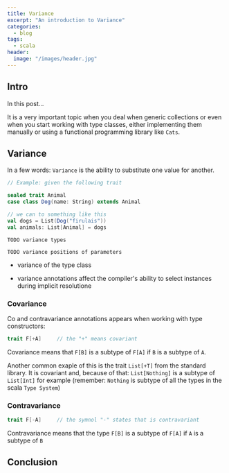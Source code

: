 ```yaml
---
title: Variance
excerpt: "An introduction to Variance"
categories:
  - blog
tags:
  - scala
header:
  image: "/images/header.jpg"
---
```


## Intro

In this post...

It is a very important topic when you deal when generic collections or even when you start working with type classes, either implementing them manually or using a functional programming library like `Cats`.

## Variance

In a few words: `Variance` is the ability to substitute one value for another.

``` scala
// Example: given the following trait

sealed trait Animal
case class Dog(name: String) extends Animal

// we can to something like this
val dogs = List(Dog("firulais"))
val animals: List[Animal] = dogs
```

`TODO variance types`

`TODO variance positions of parameters`

* variance of the type class

* variance annotations affect the compiler's ability to select instances during implicit resolutione

### Covariance

Co and contravariance annotations appears when working with type constructors:

``` scala
trait F[+A]     // the "+" means covariant
```

Covariance means that `F[B]` is a subtype of `F[A]` if `B` is a subtype of `A`.

Another common exaple of this is the trait `List[+T]` from the standard library. It is covariant and, because of that: `List[Nothing]` is a subtype of `List[Int]` for example (remember: `Nothing` is subtype of all the types in the scala `Type System`)

### Contravariance

``` scala
trait F[-A]     // the symnol "-" states that is contravariant
```

Contravariance means that the type `F[B]` is a subtype of `F[A]` if `A` is a subtype of `B`

## Conclusion
